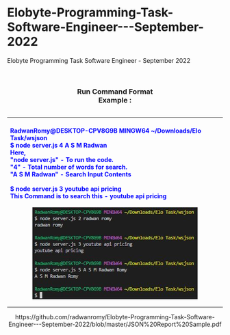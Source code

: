 # Elobyte-Programming-Task-Software-Engineer---September-2022
Elobyte Programming Task Software Engineer - September 2022
<center>
<table align="center" >
<br>
<h3>Run Command Format<br>
Example :</h3>
<table><tr><td>
<h4 style="color:blue">
RadwanRomy@DESKTOP-CPV8G9B MINGW64 ~/Downloads/Elo Task/wsjson<br>
$ node server.js 4 A S M Radwan
<br>Here,<br>"node server.js" - To run the code.<br>
"4" - Total number of words for search.<br>
"A S M Radwan" - Search Input Contents<br>

<br>
$ node server.js 3 youtube api pricing <br> This Command is to search this -
youtube api pricing
</h4>
 <p  align="center"><img src="https://github.com/radwanromy/Elobyte-Programming-Task-Software-Engineer---September-2022/blob/master/media%20guide/Capture01.JPG" class="w3-round"  align="center"></p>
</td></tr>
</table>
</table>
</center?
<center>https://github.com/radwanromy/Elobyte-Programming-Task-Software-Engineer---September-2022/blob/master/JSON%20Report%20Sample.pdf
</center>
